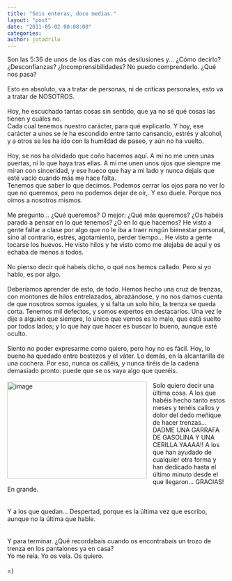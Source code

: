 ```yaml
---
title: "Seis enteras, doce medias."
layout: "post"
date: "2011-05-02 00:08:00"
categories:
author: jotadrilo
---
```


<div class="css-full-post-content js-full-post-content">
Son las 5:36 de unos de los días con más desilusiones y... ¿Cómo decirlo? ¿Desconfianzas? ¿Incomprensibilidades? No puedo comprenderlo. ¿Qué nos pasa?<br /><br />Esto en absoluto, va a tratar de personas, ni de criticas personales, esto va a tratar de NOSOTROS.<br /><br />Hoy, he escuchado tantas cosas sin sentido, que ya no sé qué cosas las tienen y cuáles no.<br />Cada cual tenemos nuestro carácter, para qué explicarlo. Y hoy, ese carácter a unos se le ha escondido entre tanto cansancio, estrés y alcohol, y a otros se les ha ido con la humildad de paseo, y aún no ha vuelto.<br /><br />Hoy, se nos ha olvidado que coño hacemos aquí. A mí no me unen unas puertas, ni lo que haya tras ellas. A mí me unen unos ojos que siempre me miran con sinceridad, y ese hueco que hay a mi lado y nunca dejais que esté vacío cuando más me hace falta.<br />Tenemos que saber lo que decimos. Podemos cerrar los ojos para no ver lo que no queremos, pero no podemos dejar de oir,. Y eso duele. Porque nos oimos a nosotros mismos.<br /><br />Me pregunto... ¿Qué queremos? O mejor: ¿Qué más queremos? ¿Os habéis parado a pensar en lo que tenemos? ¿O en lo que hacemos? He visto a gente faltar a clase por algo que no le iba a traer ningún bienestar personal, sino al contrario, estrés, agotamiento, perder tiempo... He visto a gente tocarse los huevos. He visto hilos y he visto como me alejaba de aquí y os echaba de menos a todos.<br /><br />No pienso decir qué habeis dicho, o qué nos hemos callado. Pero si yo hablo, es por algo.<br /><br />Deberíamos aprender de esto, de todo. Hemos hecho una cruz de trenzas, con montones de hilos entrelazados, abrazándose, y no nos damos cuenta de que nosotros somos iguales, y si falta un solo hilo, la trenza se queda corta. Tenemos mil defectos, y somos expertos en destacarlos. Una vez le dije a alguien que siempre, lo único que vemos es lo malo, que está suelto por todos lados; y lo que hay que hacer es buscar lo bueno, aunque esté oculto.<br /><br />Siento no poder expresarme como quiero, pero hoy no es fácil. Hoy, lo bueno ha quedado entre bostezos y el váter. Lo demás, en la alcantarilla de una cochera. Por eso, nunca os calléis, y nunca tiréis de la cadena demasiado pronto: puede que se os vaya algo que queréis.<br /><br /><a href="{{ site.baseurl }}/assets/images/Foto0795_2.jpg" imageanchor="1" style="clear: left; float: left; margin-bottom: 1em; margin-right: 1em;"><img border="0" height="222" alt="image" src="{{ site.baseurl }}/assets/images/Foto0795_2.jpg" width="320" /></a>Solo quiero decir una última cosa. A los que habéis hecho tanto estos meses y tenéis callos y dolor del dedo meñique de hacer trenzas... DADME UNA GARRAFA DE GASOLINA Y UNA CERILLA YAAAA!! A los que han ayudado de cualquier otra forma y han dedicado hasta el último minuto desde el que llegaron... GRACIAS! En grande.<br /><br /><br />Y a los que quedan... Despertad, porque es la última vez que escribo, aunque no la última que hable. <br /><br /><br />Y para terminar. ¿Qué recordabais cuando os encontrabais un trozo de trenza en los pantalones ya en casa?<br />Yo me reía. Yo os veía. Os quiero.<br /><br />=)
</div>
